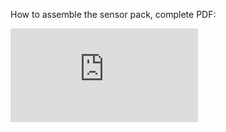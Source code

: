 How to assemble the sensor pack, complete PDF: 

![PDF](https://github.com/Aerocene/explorer/blob/master/sensor/instructions/images/170124_how%2Bto%2Bbuild%2Bthe%2BAerocene%2BExploration%2Btools.pdf)
